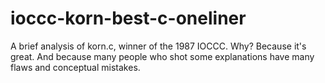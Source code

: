 # ioccc-korn-best-c-oneliner
A brief analysis of korn.c, winner of the 1987 IOCCC. Why? Because it's great. And because many people who shot some explanations have many flaws and conceptual mistakes.

